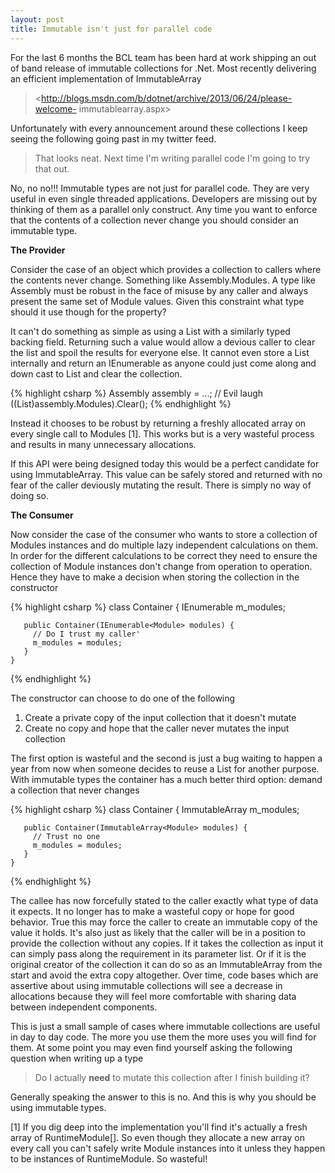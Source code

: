 ```yaml
---
layout: post
title: Immutable isn't just for parallel code
---
```

For the last 6 months the BCL team has been hard at work shipping an out of
band release of immutable collections for .Net.  Most recently delivering an
efficient implementation of ImmutableArray<T>

> <http://blogs.msdn.com/b/dotnet/archive/2013/06/24/please-welcome-
immutablearray.aspx>

Unfortunately with every announcement around these collections I keep seeing
the following going past in my twitter feed.

> That looks neat.  Next time I'm writing parallel code I'm going to try that
out.

No, no no!!!  Immutable types are not just for parallel code.  They are very
useful in even single threaded applications.  Developers are missing out by
thinking of them as a parallel only construct.  Any time you want to enforce
that the contents of a collection never change you should consider an
immutable type.

**The Provider**

Consider the case of an object which provides a collection to callers where
the contents never change.  Something like Assembly.Modules.  A type like
Assembly must be robust in the face of misuse by any caller and always present
the same set of Module values.   Given this constraint what type should it use
though for the property?

It can't do something as simple as using a List<Module> with a similarly typed
backing field.  Returning such a value would allow a devious caller to clear
the list and spoil the results for everyone else.   It cannot even store a
List<T> internally and return an IEnumerable<T> as anyone could just come
along and down cast to List<T> and clear the collection.

    
    
{% highlight csharp %}
    Assembly assembly = ...;
    // Evil laugh
    ((List<Module>)assembly.Modules).Clear(); 
{% endhighlight %}

Instead it chooses to be robust by returning a freshly allocated array on
every single call to Modules [1].  This works but is a very wasteful process
and results in many unnecessary allocations.

If this API were being designed today this would be a perfect candidate for
using ImmutableArray<T>.  This value can be safely stored and returned with no
fear of the caller deviously mutating the result.  There is simply no way of
doing so.

**The Consumer**

Now consider the case of the consumer who wants to store a collection of
Modules instances and do multiple lazy independent calculations on them.  In
order for the different calculations to be correct they need to ensure the
collection of Module instances don't change from operation to operation.
Hence they have to make a decision when storing the collection in the
constructor

{% highlight csharp %}
    class Container {
       IEnumerable<Module> m_modules;

       public Container(IEnumerable<Module> modules) { 
         // Do I trust my caller' 
         m_modules = modules;
       }
    }
{% endhighlight %}

The constructor can choose to do one of the following

  1. Create a private copy of the input collection that it doesn't mutate
  2. Create no copy and hope that the caller never mutates the input collection

The first option is wasteful and the second is just a bug waiting to happen a
year from now when someone decides to reuse a List<Module> for another
purpose.  With immutable types the container has a much better third option:
demand a collection that never changes

    
{% highlight csharp %}
    class Container {
       ImmutableArray<Module> m_modules;
    
       public Container(ImmutableArray<Module> modules) { 
         // Trust no one 
         m_modules = modules;
       }
    }
{% endhighlight %}

The callee has now forcefully stated to the caller exactly what type of data
it expects.  It no longer has to make a wasteful copy or hope for good
behavior.  True this may force the caller to create an immutable copy of the
value it holds.  It's also just as likely that the caller will be in a
position to provide the collection without any copies.  If it takes the
collection as input it can simply pass along the requirement in its parameter
list.  Or if it is the original creator of the collection it can do so as an
ImmutableArray<Module> from the start and avoid the extra copy altogether.
Over time, code bases which are assertive about using immutable collections
will see a decrease in allocations because they will feel more comfortable
with sharing data between independent components.

This is just a small sample of cases where immutable collections are useful in
day to day code.  The more you use them the more uses you will find for them.
At some point you may even find yourself asking the following question when
writing up a type

> Do I actually **need** to mutate this collection after I finish building it?

Generally speaking the answer to this is no.  And this is why you should be
using immutable types.

[1] If you dig deep into the implementation you'll find it's actually a fresh
array of RuntimeModule[].  So even though they allocate a new array on every
call you can't safely write Module instances into it unless they happen to be
instances of RuntimeModule.  So wasteful!

